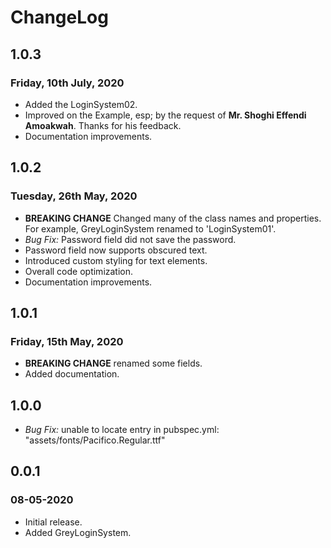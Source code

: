 # ChangeLog

## 1.0.3

### Friday, 10th July, 2020

* Added the LoginSystem02.
* Improved on the Example, esp; by the request of __Mr. Shoghi Effendi Amoakwah__. Thanks for his feedback.
* Documentation improvements.

## 1.0.2

### Tuesday, 26th May, 2020

* **BREAKING CHANGE** Changed many of the class names and properties. For example, GreyLoginSystem renamed to 'LoginSystem01'.
* *Bug Fix:* Password field did not save the password.
* Password field now supports obscured text.
* Introduced custom styling for text elements.
* Overall code optimization.
* Documentation improvements.

## 1.0.1

### Friday, 15th May, 2020

* **BREAKING CHANGE** renamed some fields.
* Added documentation.

## 1.0.0

* *Bug Fix:* unable to locate entry in pubspec.yml: "assets/fonts/Pacifico.Regular.ttf"

## 0.0.1

### 08-05-2020

* Initial release.
* Added GreyLoginSystem.
